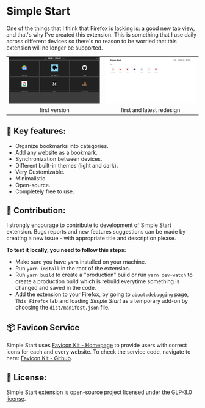 # Simple Start
One of the things that I think that Firefox is lacking is: a good new tab view, and that's why I've created this extension. This is something that I use daily across different devices so there's no reason to be worried that this extension will no longer be supported.


<table align="center">
	<tr>
		<td><img src="./readme-img/simplestartold.png" width="240" /></td>
		<td><img src="./readme-img/simplestart.png" width="240" /></td>
	</tr>
	<tr align="center">
		<td>first version</td>
		<td>first and latest redesign</td>
	</tr>
</table>

## 🔑 Key features: 
* Organize bookmarks into categories.
* Add any website as a bookmark.
* Synchronization between devices.
* Different built-in themes (light and dark).
* Very Customizable.
* Minimalistic.
* Open-source.
* Completely free to use.

## 🤝 Contribution:
I strongly encourage to contribute to development of Simple Start extension. Bugs reports and new features suggestions can be made by creating a new issue - with appropriate title and description please.

**To test it locally, you need to follow this steps:**
* Make sure you have `yarn` installed on your machine.
* Run `yarn install` in the root of the extension.
* Run `yarn build` to create a "production" build or run `yarn dev-watch` to create a production build which is rebuild everytime something is changed and saved in the code.
* Add the extension to your Firefox, by going to `about:debugging` page, `This Firefox` tab and loading *Simple Start* as a temporary add-on by choosing the `dist/manifest.json` file. 

## 📦 Favicon Service
Simple Start uses [Favicon Kit - Homepage](https://faviconkit.com/) to provide users with correct icons for each and every website.
To check the service code, navigate to here: [Favicon Kit - Github](https://github.com/faviconkit/javascript-api).

## 📝 License:
Simple Start extension is open-source project licensed under the [GLP-3.0 license](LICENSE).
